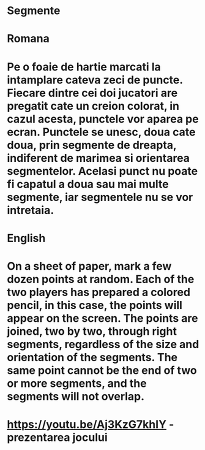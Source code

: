 # Segmente

# Romana
# Pe o foaie de hartie marcati la intamplare cateva zeci de puncte. Fiecare dintre cei doi jucatori are pregatit cate un creion colorat, in cazul acesta, punctele vor aparea pe ecran. Punctele se unesc, doua cate doua, prin segmente de dreapta, indiferent de marimea si orientarea segmentelor. Acelasi punct nu poate fi capatul a doua sau mai multe segmente, iar segmentele nu se vor intretaia.

# English
# On a sheet of paper, mark a few dozen points at random. Each of the two players has prepared a colored pencil, in this case, the points will appear on the screen. The points are joined, two by two, through right segments, regardless of the size and orientation of the segments. The same point cannot be the end of two or more segments, and the segments will not overlap.

# https://youtu.be/Aj3KzG7khIY - prezentarea jocului
